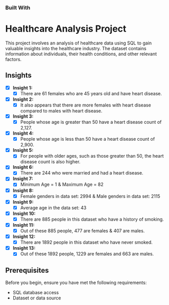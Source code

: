 <!-- Improved compatibility of back to top link: See: https://github.com/othneildrew/Best-README-Template/pull/73 -->
<a name="readme-top"></a>
<!--
*** Thanks for checking out the Best-README-Template. If you have a suggestion
*** that would make this better, please fork the repo and create a pull request
*** or simply open an issue with the tag "enhancement".
*** Don't forget to give the project a star!
*** Thanks again! Now go create something AMAZING! :D
-->



<!-- PROJECT SHIELDS -->
<!--
*** I'm using markdown "reference style" links for readability.
*** Reference links are enclosed in brackets [ ] instead of parentheses ( ).
*** See the bottom of this document for the declaration of the reference variables
*** for contributors-url, forks-url, etc. This is an optional, concise syntax you may use.
*** https://www.markdownguide.org/basic-syntax/#reference-style-links
-->



<!-- PROJECT LOGO -->
### Built With

[SQL-badge]: https://img.shields.io/badge/SQL-003B57?style=for-the-badge&logo=sql&logoColor=white
[SQL-url]: https://www.w3schools.com/sql/


# Healthcare Analysis Project

This project involves an analysis of healthcare data using SQL to gain valuable insights into the healthcare industry. The dataset contains information about individuals, their health conditions, and other relevant factors.

## Insights

- [x] **Insight 1:**
  - [x] There are 61 females who are 45 years old and have heart disease.
- [x] **Insight 2:**
  - [x] It also appears that there are more females with heart disease compared to males with heart disease.
- [x] **Insight 3:**
  - [x] People whose age is greater than 50 have a heart disease count of 2,127.
- [x] **Insight 4:**
  - [x] People whose age is less than 50 have a heart disease count of 2,900.
- [x] **Insight 5:**
  - [x] For people with older ages, such as those greater than 50, the heart disease count is also higher.
- [x] **Insight 6:**
  - [x] There are 244 who were married and had a heart disease.
- [x] **Insight 7:**
  - [x] Minimum Age = 1 & Maximum Age = 82
- [x] **Insight 8:**
  - [x] Female genders in data set: 2994 & Male genders in data set: 2115
- [x] **Insight 9:**
  - [x] Average age in the data set: 43
- [x] **Insight 10:**
  - [x] There are 885 people in this dataset who have a history of smoking.
- [x] **Insight 11:**
  - [x] Out of these 885 people, 477 are females & 407 are males.
- [x] **Insight 12:**
  - [x] There are 1892 people in this dataset who have never smoked.
- [x] **Insight 13:**
  - [x] Out of these 1892 people, 1229 are females and 663 are males.

## Prerequisites

Before you begin, ensure you have met the following requirements:
- SQL database access
- Dataset or data source

